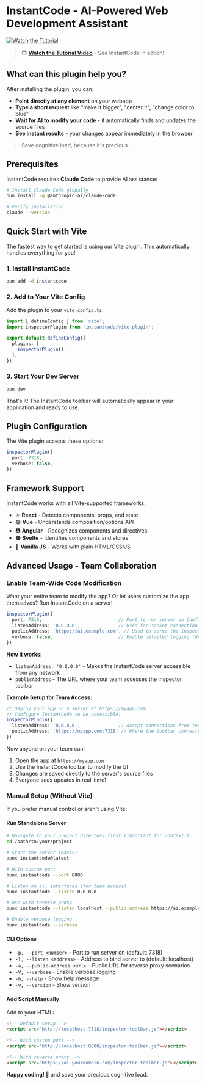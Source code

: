 # InstantCode - AI-Powered Web Development Assistant

[![Watch the Tutorial](https://img.youtube.com/vi/OuKnfCbmfTg/maxresdefault.jpg)](https://youtu.be/OuKnfCbmfTg)
> 📺 **[Watch the Tutorial Video](https://youtu.be/OuKnfCbmfTg)** - See InstantCode in action!

## What can this plugin help you?

After installing the plugin, you can:
- **Point directly at any element** on your webapp
- **Type a short request** like "make it bigger", "center it", "change color to blue"
- **Wait for AI to modify your code** - it automatically finds and updates the source files
- **See instant results** - your changes appear immediately in the browser

> Save cognitive load, because it's precious.

## Prerequisites

InstantCode requires **Claude Code** to provide AI assistance:

```bash
# Install Claude Code globally
bun install -g @anthropic-ai/claude-code

# Verify installation
claude --version
```

## Quick Start with Vite

The fastest way to get started is using our Vite plugin. This automatically handles everything for you!

### 1. Install InstantCode

```bash
bun add -d instantcode
```

### 2. Add to Your Vite Config

Add the plugin to your `vite.config.ts`:

```typescript
import { defineConfig } from 'vite';
import inspectorPlugin from 'instantcode/vite-plugin';

export default defineConfig({
  plugins: [
    inspectorPlugin(),
  ],
});
```

### 3. Start Your Dev Server

```bash
bun dev
```

That's it! The InstantCode toolbar will automatically appear in your application and ready to use.

## Plugin Configuration

The Vite plugin accepts these options:

```typescript
inspectorPlugin({
  port: 7318,
  verbose: false,
})
```

## Framework Support

InstantCode works with all Vite-supported frameworks:

- ⚛️ **React** - Detects components, props, and state
- 🟢 **Vue** - Understands composition/options API
- 🅰️ **Angular** - Recognizes components and directives  
- 🟠 **Svelte** - Identifies components and stores
- 📄 **Vanilla JS** - Works with plain HTML/CSS/JS

## Advanced Usage - Team Collaboration

### Enable Team-Wide Code Modification

Want your entire team to modify the app? Or let users customize the app themselves? Run InstantCode on a server!

```typescript
inspectorPlugin({
  port: 7318,                            // Port to run server on (default: 7318)
  listenAddress: '0.0.0.0',              // Used for socket connection between the toolbar and the server
  publicAddress: 'https://ai.example.com', // Used to serve the inspector-toolbar.js file
  verbose: false,                        // Enable detailed logging (default: false)
})
```

**How it works:**
- `listenAddress: '0.0.0.0'` - Makes the InstantCode server accessible from any network
- `publicAddress` - The URL where your team accesses the inspector toolbar

**Example Setup for Team Access:**
```typescript
// Deploy your app on a server at https://myapp.com
// Configure InstantCode to be accessible:
inspectorPlugin({
  listenAddress: '0.0.0.0',              // Accept connections from team members
  publicAddress: 'https://myapp.com:7318' // Where the toolbar connects
})
```

Now anyone on your team can:
1. Open the app at `https://myapp.com`
2. Use the InstantCode toolbar to modify the UI
3. Changes are saved directly to the server's source files
4. Everyone sees updates in real-time!

### Manual Setup (Without Vite)

If you prefer manual control or aren't using Vite:

#### Run Standalone Server

```bash
# Navigate to your project directory first (important for context!)
cd /path/to/your/project

# Start the server (basic)
bunx instantcode@latest

# With custom port
bunx instantcode --port 8080

# Listen on all interfaces (for team access)
bunx instantcode --listen 0.0.0.0

# Use with reverse proxy
bunx instantcode --listen localhost --public-address https://ai.example.com

# Enable verbose logging
bunx instantcode --verbose
```

#### CLI Options

- `-p, --port <number>` - Port to run server on (default: 7318)
- `-l, --listen <address>` - Address to bind server to (default: localhost)
- `-a, --public-address <url>` - Public URL for reverse proxy scenarios
- `-V, --verbose` - Enable verbose logging
- `-h, --help` - Show help message
- `-v, --version` - Show version

#### Add Script Manually

Add to your HTML:

```html
<!-- Default setup -->
<script src="http://localhost:7318/inspector-toolbar.js"></script>

<!-- With custom port -->
<script src="http://localhost:8080/inspector-toolbar.js"></script>

<!-- With reverse proxy -->
<script src="https://ai.yourdomain.com/inspector-toolbar.js"></script>
```

**Happy coding! 🚀** and save your precious cognitive load.
